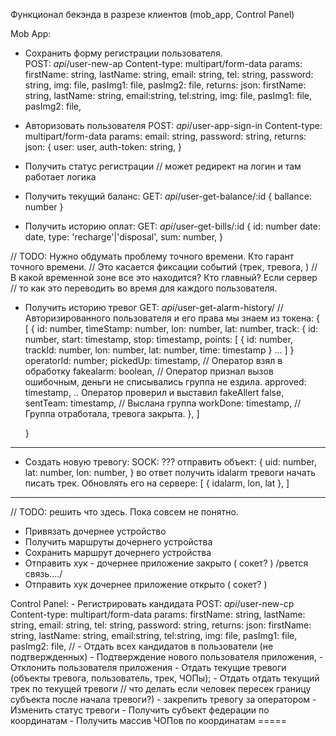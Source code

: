   Функционал бекэнда в разрезе клиентов (mob_app, Control Panel)
  
  Mob App:
  - Сохранить форму регистрации пользователя.  
    POST: _api_/user-new-ap
    Content-type: multipart/form-data
    params: 
      firstName: string,
      lastName: string,
      email: string,
      tel: string,
      password: string,
      img: file,
      pasImg1: file,
      pasImg2: file,
    returns: json:
      firstName: string,
      lastName: string,
      email:string,
      tel:string,
      img: file,
      pasImg1: file,
      pasImg2: file, 

  - Авторизовать пользователя
    POST: _api_/user-app-sign-in
    Content-type: multipart/form-data
    params: 
      email: string,
      password: string,
    returns: json:
      {
        user: user,
        auth-token: string,
      }

  - Получить статус регистрации
    // может редирект на логин и там работает логика 

  - Получить текущий баланс:
    GET: _api_/user-get-balance/:id
    { ballance: number }

  - Получить историю оплат:
    GET: _api_/user-get-bills/:id 
    {
      id: number
      date: date,
      type: 'recharge'|'disposal',
      sum: number,
    }

  // TODO:  Нужно обдумать проблему точного времени. Кто гарант точного времени. 
  // Это касается фиксации событий (трек, тревога, )
  // В какой временной зоне все это находится? Кто главный? Если сервер
  // то как это переводить во время для каждого пользователя. 

  - Получить историю тревог 
    GET: _api_/user-get-alarm-history/
    // Авторизированного пользователя и его права мы знаем из токена:
    {
      [
        {
          id: number,
          timeStamp: number, 
          lon: number,
          lat: number,
          track: {
            id: number,
            start: timestamp,
            stop: timestamp,
            points: [
              { id: number, trackId: number, lon: number, lat: number, time: timestamp }
              ...
            ]
          }
          operatorId: number;
          pickedUp: timestamp, // Оператор взял в обработку
          fakealarm: boolean, // Оператор признал вызов ошибочным, деньги не списывались группа не ездила. 
          approved: timestamp, .. Оператор проверил и выставил fakeAllert false,
          sentTeam: timestamp, // Выслана группа 
          workDone: timestamp, // Группа отработала, тревога закрыта.
        }, 
      ]

    }
  -----
  - Создать новую тревогу: 
    SOCK: ??? 
    отправить объект: 
      {
        uid: number,
        lat: number,
        lon: number,
      } во ответ получить  idalarm тревоги
      начать писать трек. Обновлять его на сервере: 
      [ { idalarm, lon, lat }, ]

  -----

  // TODO: решить что здесь. Пока совсем не понятно.
  - Привязать дочернее устройство
  - Получить маршруты дочернего устройства
  - Сохранить маршрут дочернего устройства
  - Отправить хук - дочернее приложение закрыто ( сокет? ) /рвется связь..../ 
  - Отправить хук дочернее приложение открыто ( сокет? )
  
   Control Panel:
    - Регистрировать кандидата 
      POST: _api_/user-new-cp
      Content-type: multipart/form-data
      params: 
        firstName: string,
        lastName: string,
        email: string,
        tel: string,
        password: string,
      returns: json:
        firstName: string,
        lastName: string,
        email:string,
        tel:string,
        img: file,
        pasImg1: file,
        pasImg2: file, 
      //
    - Отдать всех кандидатов в пользователи (не подтвержденных)
    - Подтверждение нового пользователя приложения,
    - Отклонить пользователя приложения
    - Отдать текущие тревоги (объекты тревога, пользователь, трек, ЧОПы);
    - Отдать отдать текущий трек по текущей тревоги // что делать если человек пересек границу субъекта после начала тревоги?)
    - закрепить тревогу за оператором
    - Изменить статус тревоги
    - Получить субъект федерации по координатам
    - Получить массив ЧОПов по координатам
    =====



